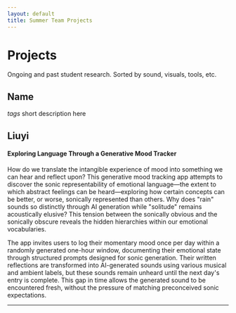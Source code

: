```yaml
---
layout: default
title: Summer Team Projects
---
```


# Projects

Ongoing and past student research. Sorted by sound, visuals, tools, etc.

## Name 
*tags*
short description here

## Liuyi
#### Exploring Language Through a Generative Mood Tracker

How do we translate the intangible experience of mood into something we can hear and reflect upon? This generative mood tracking app attempts to discover the sonic representability of emotional language—the extent to which abstract feelings can be heard—exploring how certain concepts can be better, or worse, sonically represented than others. Why does "rain" sounds so distinctly through AI generation while "solitude" remains acoustically elusive? This tension between the sonically obvious and the sonically obscure reveals the hidden hierarchies within our emotional vocabularies.

The app invites users to log their momentary mood once per day within a randomly generated one-hour window, documenting their emotional state through structured prompts designed for sonic generation. Their written reflections are transformed into AI-generated sounds using various musical and ambient labels, but these sounds remain unheard until the next day's entry is complete. This gap in time allows the generated sound to be encountered fresh, without the pressure of matching preconceived sonic expectations.

---

